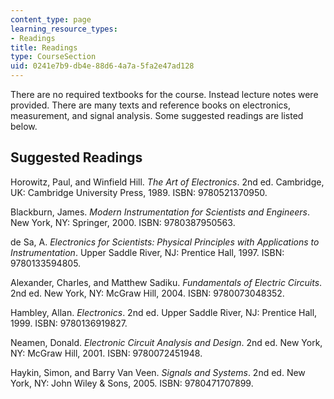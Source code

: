 ```yaml
---
content_type: page
learning_resource_types:
- Readings
title: Readings
type: CourseSection
uid: 0241e7b9-db4e-88d6-4a7a-5fa2e47ad128
---
```


There are no required textbooks for the course. Instead lecture notes were provided. There are many texts and reference books on electronics, measurement, and signal analysis. Some suggested readings are listed below.

Suggested Readings
------------------

Horowitz, Paul, and Winfield Hill. _The Art of Electronics_. 2nd ed. Cambridge, UK: Cambridge University Press, 1989. ISBN: 9780521370950.

Blackburn, James. _Modern Instrumentation for Scientists and Engineers_. New York, NY: Springer, 2000. ISBN: 9780387950563.

de Sa, A. _Electronics for Scientists: Physical Principles with Applications to Instrumentation_. Upper Saddle River, NJ: Prentice Hall, 1997. ISBN: 9780133594805.

Alexander, Charles, and Matthew Sadiku. _Fundamentals of Electric Circuits_. 2nd ed. New York, NY: McGraw Hill, 2004. ISBN: 9780073048352.

Hambley, Allan. _Electronics_. 2nd ed. Upper Saddle River, NJ: Prentice Hall, 1999. ISBN: 9780136919827.

Neamen, Donald. _Electronic Circuit Analysis and Design_. 2nd ed. New York, NY: McGraw Hill, 2001. ISBN: 9780072451948.

Haykin, Simon, and Barry Van Veen. _Signals and Systems_. 2nd ed. New York, NY: John Wiley & Sons, 2005. ISBN: 9780471707899.